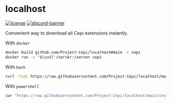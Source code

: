 # localhost
[![license](https://img.shields.io/github/license/Project-Cepi/localhost?style=for-the-badge&color=b2204c)](../LICENSE)
[![discord-banner](https://img.shields.io/discord/706185253441634317?label=discord&style=for-the-badge&color=7289da)](https://discord.cepi.world/8K8WMGV)

Convenient way to download all Cepi extensions instantly.

With `docker`

```bash
docker build github.com/Project-Cepi/localhost#main -t cepi
docker run -v "$(pwd)"/server:/server cepi
```

With `bash`
```bash
curl -fsSL https://raw.githubusercontent.com/Project-Cepi/localhost/main/install.sh | sh
```

With `powershell`
```powershell
iwr "https://raw.githubusercontent.com/Project-Cepi/localhost/main/install.ps1" | iex